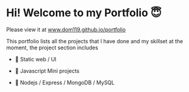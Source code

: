 # Hi! Welcome to my Portfolio :innocent:

Please view it at www.dom119.github.io/portfolio

This portfolio lists all the projects that I have done and my skillset at the moment, the project section includes

- :cowboy_hat_face: Static web / UI

- :cold_face: Javascript Mini projects

- :exploding_head: Nodejs / Express / MongoDB / MySQL
